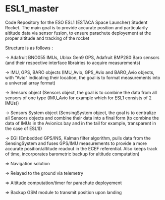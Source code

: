 # ESL1_master

Code Repository for the ESO ESL1 (ESTACA Space Launcher) Student Rocket.
The main goal is to provide accurate position and particularily altitude data via sensor fusion, to ensure parachute deployement at the proper altitude and tracking of the rocket

Structure is as follows :

-> Adafruit BNO055 IMUs, Ublox Gen9 GPS, Adafruit BMP280 Baro sensors (and their respective interface librairies to acquire measurements)

-> IMU, GPS, BARO objects (IMU_Avio, GPS_Avio and BARO_Avio objects, with "Avio" indicating their location, the goal is to format measurements into a universal array format) 

-> Sensors object (Sensors object, the goal is to combine the data from all sensors of one type (IMU_Avio for example which for ESL1 consists of 2 IMUs))

-> Sensors System object (SensingSystem object, the goal is to centralize all Sensors objects and combine their data into a final form (to combine the data of IMUs in the Avionics bay and in the tail for example, transparent in the case of ESL1))

-> EGI (Embedded GPS/INS, Kalman filter algorithm, pulls data from the SensingSystem and fuses GPS/IMU measurements to provide a more accurate position/altitude readout in the ECEF referential. Also keeps track of time, incorporates barometric backup for altitude computation)

=> Navigation solution

=> Relayed to the ground via telemetry

=> Altitude computation/timer for parachute deployement

=> Backup GSM module to transmit position upon landing
